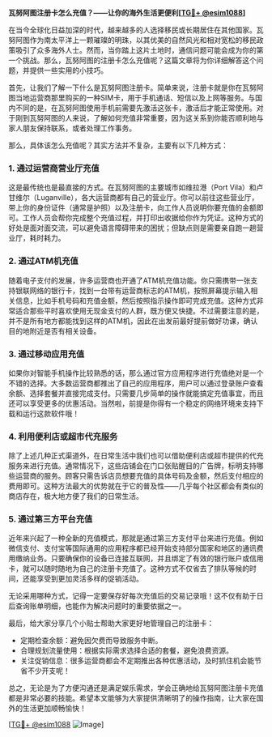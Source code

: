 **瓦努阿图注册卡怎么充值？——让你的海外生活更便利[[TG💪+ @esim1088](https://t.me/s/esim1088)]**

在当今全球化日益加深的时代，越来越多的人选择移民或长期居住在其他国家。瓦努阿图作为南太平洋上一颗璀璨的明珠，以其优美的自然风光和相对宽松的移民政策吸引了众多海外人士。然而，当你踏上这片土地时，通信问题可能会成为你的第一个挑战。那么，瓦努阿图的注册卡怎么充值呢？这篇文章将为你详细解答这个问题，并提供一些实用的小技巧。

首先，让我们了解一下什么是瓦努阿图注册卡。简单来说，注册卡就是你在瓦努阿图当地运营商那里购买的一种SIM卡，用于手机通话、短信以及上网等服务。与国内不同的是，在瓦努阿图使用手机前需要先激活这张卡，激活后才能正常使用。对于刚到瓦努阿图的人来说，了解如何充值非常重要，因为这关系到你能否顺利地与家人朋友保持联系，或者处理工作事务。

那么，具体该怎么充值呢？其实方法并不复杂，主要有以下几种方式：

### 1. **通过运营商营业厅充值**
这是最传统也是最直接的方式。在瓦努阿图的主要城市如维拉港（Port Vila）和卢甘维尔（Luganville），各大运营商都有自己的营业厅。你可以前往这些营业厅，带上你的身份证件（通常是护照）以及注册卡，向工作人员说明你要充值的金额即可。工作人员会帮你完成整个充值过程，并打印出收据给你作为凭证。这种方式的好处是面对面交流，可以避免语言障碍带来的困扰；但缺点则是需要亲自跑一趟营业厅，耗时耗力。

### 2. **通过ATM机充值**
随着电子支付的发展，许多运营商也开通了ATM机充值功能。你只需携带一张支持银联网络的银行卡，找到一台带有运营商标志的ATM机，按照屏幕提示输入相关信息，比如手机号码和充值金额，然后按照指示操作即可完成充值。这种方式非常适合那些平时喜欢使用无现金支付的人群，既方便又快捷。不过需要注意的是，并不是所有地方都能找到这样的ATM机，因此在出发前最好提前做好功课，确认目的地附近是否有相关设备。

### 3. **通过移动应用充值**
如果你对智能手机操作比较熟悉的话，那么通过官方应用程序进行充值绝对是一个不错的选择。大多数运营商都推出了自己的应用程序，用户可以通过登录账户查看余额、选择套餐并直接完成支付。只需要几步简单的操作就能搞定充值事宜，而且还可以享受更多的优惠活动。当然啦，前提是你得有一个稳定的网络环境来支持下载和运行这款软件哦！

### 4. **利用便利店或超市代充服务**
除了上述几种正式渠道外，在日常生活中我们也可以借助便利店或超市提供的代充服务来进行充值。通常情况下，这些店铺会在门口张贴醒目的广告牌，标明支持哪些运营商的服务。顾客只需告诉店员想要充值的具体号码及金额，然后支付相应的费用即可。这种方法最大的优势就在于它的普及性——几乎每个社区都会有类似的商店存在，极大地方便了我们的日常生活。

### 5. **通过第三方平台充值**
近年来兴起了一种全新的充值模式，那就是通过第三方支付平台来进行充值。例如微信支付、支付宝等国际通用的应用程序都已经开始支持部分国家和地区的通讯费用缴纳业务。只要确保你的设备已连接互联网，并且绑定了有效的银行账户或信用卡，就可以随时随地为自己的注册卡充值了。这种方式不仅省去了排队等候的时间，还能享受到更加灵活多样的促销活动。

无论采用哪种方式，记得一定要保存好每次充值后的交易记录哦！这不仅有助于日后查询账单明细，也能作为解决问题时的重要依据之一。

最后，给大家分享几个小贴士帮助大家更好地管理自己的注册卡：

- 定期检查余额：避免因欠费而导致服务中断。
- 合理规划流量使用：根据实际需求选择合适的套餐，避免浪费资源。
- 关注促销信息：很多运营商都会不定期推出各种优惠活动，及时抓住机会能节省不少开支呢！

总之，无论是为了方便沟通还是满足娱乐需求，学会正确地给瓦努阿图注册卡充值都是非常必要的技能。希望本文能够为大家提供清晰明了的操作指南，让大家在国外的生活更加顺畅愉快！

[[TG💪+ @esim1088](https://t.me/s/esim1088) ![Image](https://i.postimg.cc/4NQfJmqS/Snipaste-2025-05-13-00-14-12.png)]